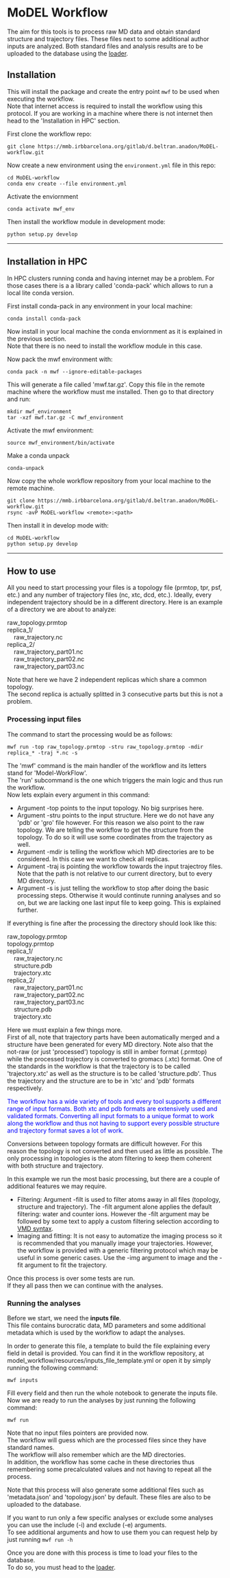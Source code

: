 # MoDEL Workflow

The aim for this tools is to process raw MD data and obtain standard structure and trajectory files.
These files next to some additional author inputs are analyzed.
Both standard files and analysis results are to be uploaded to the database using the [loader](https://mmb.irbbarcelona.org/gitlab/aluciani/MoDEL-CNS_DB_loader).

## Installation

This will install the package and create the entry point `mwf` to be used when executing the workflow.<br />
Note that internet access is required to install the workflow using this protocol. If you are working in a machine where there is not internet then head to the 'Installation in HPC' section.

First clone the workflow repo:

`git clone https://mmb.irbbarcelona.org/gitlab/d.beltran.anadon/MoDEL-workflow.git`

Now create a new environment using the `environment.yml` file in this repo:

`cd MoDEL-workflow`<br />
`conda env create --file environment.yml`

Activate the enviornment

`conda activate mwf_env`

Then install the workflow module in development mode:

`python setup.py develop`


---

## Installation in HPC

In HPC clusters running conda and having internet may be a problem.
For those cases there is a a library called 'conda-pack' which allows to run a local lite conda version.

First install conda-pack in any environment in your local machine:

`conda install conda-pack`

Now install in your local machine the conda enviornment as it is explained in the previous section.<br />
Note that there is no need to install the workflow module in this case.

Now pack the mwf environment with:

`conda pack -n mwf --ignore-editable-packages`

This will generate a file called 'mwf.tar.gz'. Copy this file in the remote machine where the workflow must me installed. Then go to that directory and run:

`mkdir mwf_environment`<br />
`tar -xzf mwf.tar.gz -C mwf_environment` 

Activate the mwf environment:

`source mwf_environment/bin/activate`

Make a conda unpack

`conda-unpack`

Now copy the whole workflow repository from your local machine to the remote machine.

`git clone https://mmb.irbbarcelona.org/gitlab/d.beltran.anadon/MoDEL-workflow.git`<br />
`rsync -avP MoDEL-workflow <remote>:<path>`

Then install it in develop mode with:

`cd MoDEL-workflow`<br />
`python setup.py develop`

---

## How to use

All you need to start processing your files is a topology file (prmtop, tpr, psf, etc.) and any number of trajectory files (nc, xtc, dcd, etc.). Ideally, every independent trajectory should be in a different directory. Here is an example of a directory we are about to analyze:

raw_topology.prmtop<br />
replica_1/<br />
&nbsp;&nbsp;&nbsp;&nbsp;raw_trajectory.nc<br />
replica_2/<br />
&nbsp;&nbsp;&nbsp;&nbsp;raw_trajectory_part01.nc<br />
&nbsp;&nbsp;&nbsp;&nbsp;raw_trajectory_part02.nc<br />
&nbsp;&nbsp;&nbsp;&nbsp;raw_trajectory_part03.nc<br />

Note that here we have 2 independent replicas which share a common topology.<br />
The second replica is actually splitted in 3 consecutive parts but this is not a problem.<br />

### Processing input files

The command to start the processing would be as follows:

`mwf run -top raw_topology.prmtop -stru raw_topology.prmtop -mdir replica_* -traj *.nc -s`

The 'mwf' command is the main handler of the workflow and its letters stand for 'Model-WorkFlow'.<br />
The 'run' subcommand is the one which triggers the main logic and thus run the workflow.<br />
Now lets explain every argument in this command:<br />
* Argument -top points to the input topology. No big surprises here.<br />
* Argument -stru points to the input structure. Here we do not have any 'pdb' or 'gro' file however. For this reason we also point to the raw topology. We are telling the workflow to get the structure from the topology. To do so it will use some coordinates from the trajectory as well.<br />
* Argument -mdir is telling the workflow which MD directories are to be considered. In this case we want to check all replicas.<br />
* Argument -traj is pointing the workflow towards the input trajectroy files. Note that the path is not relative to our current directory, but to every MD directory.<br />
* Argument -s is just telling the workflow to stop after doing the basic processing steps. Otherwise it would continute running analyses and so on, but we are lacking one last input file to keep going. This is explained further.<br />

If everything is fine after the processing the directory should look like this:

raw_topology.prmtop<br />
topology.prmtop<br />
replica_1/<br />
&nbsp;&nbsp;&nbsp;&nbsp;raw_trajectory.nc<br />
&nbsp;&nbsp;&nbsp;&nbsp;structure.pdb<br />
&nbsp;&nbsp;&nbsp;&nbsp;trajectory.xtc<br />
replica_2/<br />
&nbsp;&nbsp;&nbsp;&nbsp;raw_trajectory_part01.nc<br />
&nbsp;&nbsp;&nbsp;&nbsp;raw_trajectory_part02.nc<br />
&nbsp;&nbsp;&nbsp;&nbsp;raw_trajectory_part03.nc<br />
&nbsp;&nbsp;&nbsp;&nbsp;structure.pdb<br />
&nbsp;&nbsp;&nbsp;&nbsp;trajectory.xtc<br />

Here we must explain a few things more.<br />
First of all, note that trajectory parts have been automatically merged and a structure have been generated for every MD directory.
Note also that the not-raw (or just 'processed') topology is still in amber format (.prmtop) while the processed trajectory is converted to gromacs (.xtc) format. One of the standards in the workflow is that the trajectory is to be called 'trajectory.xtc' as well as the structure is to be called 'structure.pdb'. Thus the trajectory and the structure are to be in 'xtc' and 'pdb' formats respectively. 

<span style="color:blue">The workflow has a wide variety of tools and every tool supports a different range of input formats. Both xtc and pdb formats are extensively used and validated formats. Converting all input formats to a unique format to work along the workflow and thus not having to support every possible structure and trajectory format saves a lot of work.</span>

Conversions between topology formats are difficult however. For this reason the topology is not converted and then used as little as possible. The only processing in topologies is the atom filtering to keep them coherent with both structure and trajectory.

In this example we run the most basic processing, but there are a couple of additional features we may require.
* Filtering: Argument -filt is used to filter atoms away in all files (topology, structure and trajectory). The -filt argument alone applies the default filtering: water and counter ions. However the -filt argument may be followed by some text to apply a custom filtering selection according to [VMD syntax](https://www.ks.uiuc.edu/Research/vmd/vmd-1.3/ug/node132.html).
* Imaging and fitting: It is not easy to automatize the imaging process so it is recommended that you manually image your trajectories. However, the workflow is provided with a generic filtering protocol which may be useful in some generic cases. Use the -img argument to image and the -fit argument to fit the trajectory.

Once this process is over some tests are run.<br />
If they all pass then we can continue with the analyses.

### Running the analyses

Before we start, we need the **inputs file**.<br />
This file contains burocratic data, MD parameters and some additional metadata which is used by the workflow to adapt the analyses.

In order to generate this file, a template to build the file explaining every field in detail is provided. You can find it in the workflow repository, at model_workflow/resources/inputs_file_template.yml or open it by simply running the following command:

`mwf inputs`

Fill every field and then run the whole notebook to generate the inputs file.
Now we are ready to run the analyses by just running the following command:

`mwf run`

Note that no input files pointers are provided now.<br />
The workflow will guess which are the processed files since they have standard names.<br />
The workflow will also remember which are the MD directories.<br />
In addition, the workflow has some cache in these directories thus remembering some precalculated values and not having to repeat all the process.

Note that this process will also generate some additional files such as 'metadata.json' and 'topology.json' by default. These files are also to be uploaded to the database.

If you want to run only a few specific analyses or exclude some analyses you can use the include (-i) and exclude (-e) arguments.<br />
To see additional arguments and how to use them you can request help by just running `mwf run -h`

Once you are done with this process is time to load your files to the database.<br />
To do so, you must head to the [loader](https://mmb.irbbarcelona.org/gitlab/aluciani/MoDEL-CNS_DB_loader).